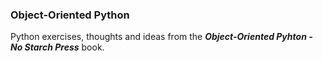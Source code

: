 ### Object-Oriented Python

Python exercises, thoughts and ideas from the ***Object-Oriented Pyhton - No Starch Press*** book.

